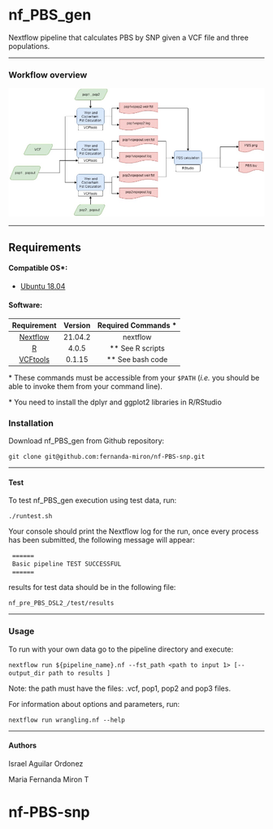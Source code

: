

# **nf_PBS_gen**

Nextflow pipeline that calculates PBS by SNP
given a VCF file and three populations. 

------------------------------------------------------------------------

### Workflow overview

![General Workflow](dev_notes/PBS_tool.jpg)

------------------------------------------------------------------------

## Requirements

#### Compatible OS\*:

-   [Ubuntu 18.04 ](http://releases.ubuntu.com/18.04/)

#### Software:

|                    Requirement                     |          Version           |  Required Commands \*  |
|:--------------------------------------------------:|:--------------------------:|:----------------------:|
|        [Nextflow](https://www.nextflow.io/)        |          21.04.2           |        nextflow        |
|          [R](https://www.r-project.org/)           |           4.0.5            |   \*\* See R scripts   |
| [VCFtools](http://vcftools.sourceforge.net/)       |           0.1.15           | \*\*   See bash code   |

\* These commands must be accessible from your `$PATH` (*i.e.* you
should be able to invoke them from your command line).

\* You need to install the dplyr and ggplot2 libraries in R/RStudio

### Installation

Download nf_PBS_gen from Github repository:

    git clone git@github.com:fernanda-miron/nf-PBS-snp.git

------------------------------------------------------------------------

#### Test

To test nf_PBS_gen execution using test data, run:

    ./runtest.sh

Your console should print the Nextflow log for the run, once every
process has been submitted, the following message will appear:

     ======
     Basic pipeline TEST SUCCESSFUL
     ======

results for test data should be in the following file:

    nf_pre_PBS_DSL2_/test/results

------------------------------------------------------------------------

### Usage

To run with your own data go to the pipeline directory and execute:

    nextflow run ${pipeline_name}.nf --fst_path <path to input 1> [--output_dir path to results ]

Note: the path must have the files: .vcf, pop1, pop2 and pop3 files. 

For information about options and parameters, run:

    nextflow run wrangling.nf --help

------------------------------------------------------------------------

#### Authors

Israel Aguilar Ordonez

Maria Fernanda Miron T

# nf-PBS-snp
